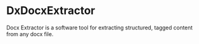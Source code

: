 # DxDocxExtractor
Docx Extractor is a software tool for extracting structured, tagged content from any docx file.
